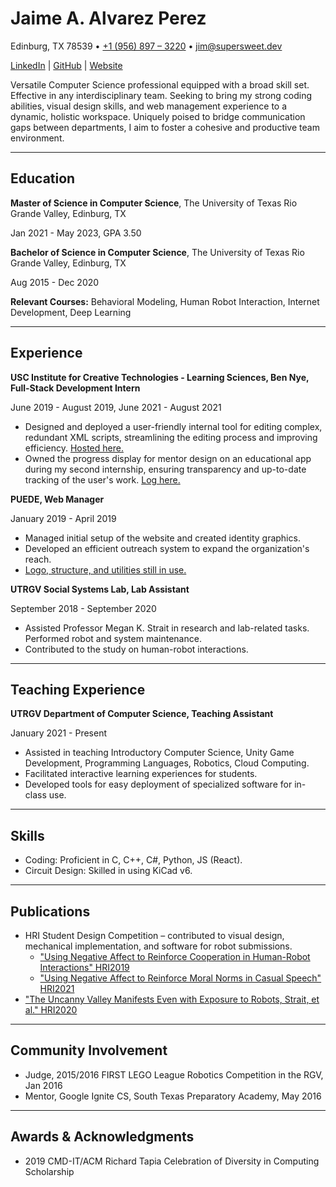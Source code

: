 # Jaime A. Alvarez Perez

Edinburg, TX 78539 • [+1 (956) 897 – 3220](tel:956-897-3220) • [jim@supersweet.dev](mailto:jim@supersweet.dev)

[LinkedIn](https://www.linkedin.com/in/supersweet) | [GitHub](https://github.com/supersweet-dev) | [Website](https://supersweet.dev/)

Versatile Computer Science professional equipped with a broad skill set. Effective in any interdisciplinary team. Seeking to bring my strong coding abilities, visual design skills, and web management experience to a dynamic, holistic workspace. Uniquely poised to bridge communication gaps between departments, I aim to foster a cohesive and productive team environment.

---

## Education

**Master of Science in Computer Science**, The University of Texas Rio Grande Valley, Edinburg, TX

Jan 2021 - May 2023, GPA 3.50

**Bachelor of Science in Computer Science**, The University of Texas Rio Grande Valley, Edinburg, TX

Aug 2015 - Dec 2020

**Relevant Courses:** Behavioral Modeling, Human Robot Interaction, Internet Development, Deep Learning

---

## Experience

**USC Institute for Creative Technologies - Learning Sciences, Ben Nye, Full-Stack Development Intern**

June 2019 - August 2019, June 2021 - August 2021

- Designed and deployed a user-friendly internal tool for editing complex, redundant XML scripts, streamlining the editing process and improving efficiency. [Hosted here.](http://author-tutor.surge.sh/)
- Owned the progress display for mentor design on an educational app during my second internship, ensuring transparency and up-to-date tracking of the user's work. [Log here.](https://github.com/mentorpal/mentor-admin/commits/main?author=supersweet-dev)

**PUEDE, Web Manager**

January 2019 - April 2019

- Managed initial setup of the website and created identity graphics.
- Developed an efficient outreach system to expand the organization's reach.
- [Logo, structure, and utilities still in use.](https://rgvpuede.org/en/)

**UTRGV Social Systems Lab, Lab Assistant**

September 2018 - September 2020

- Assisted Professor Megan K. Strait in research and lab-related tasks. Performed robot and system maintenance.
- Contributed to the study on human-robot interactions.

---

## Teaching Experience

**UTRGV Department of Computer Science, Teaching Assistant**

January 2021 - Present

- Assisted in teaching Introductory Computer Science, Unity Game Development, Programming Languages, Robotics, Cloud Computing.
- Facilitated interactive learning experiences for students.
- Developed tools for easy deployment of specialized software for in-class use.

---

## Skills

- Coding: Proficient in C, C++, C#, Python, JS (React).
- Circuit Design: Skilled in using KiCad v6.

---

## Publications

- HRI Student Design Competition – contributed to visual design, mechanical implementation, and software for robot submissions.
  - ["Using Negative Affect to Reinforce Cooperation in Human-Robot Interactions" HRI2019](https://dl.acm.org/doi/10.5555/3378680.3378885)
  - ["Using Negative Affect to Reinforce Moral Norms in Casual Speech" HRI2021](https://dl.acm.org/doi/10.1145/3434074.3446952)
- ["The Uncanny Valley Manifests Even with Exposure to Robots, Strait, et al." HRI2020](https://dl.acm.org/doi/abs/10.1145/3371382.3378312)

---

## Community Involvement

- Judge, 2015/2016 FIRST LEGO League Robotics Competition in the RGV, Jan 2016
- Mentor, Google Ignite CS, South Texas Preparatory Academy, May 2016

---

## Awards & Acknowledgments

- 2019 CMD-IT/ACM Richard Tapia Celebration of Diversity in Computing Scholarship

